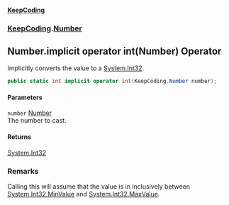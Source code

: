 #### [KeepCoding](index.md 'index')
### [KeepCoding](KeepCoding.md 'KeepCoding').[Number](Number.md 'KeepCoding.Number')
## Number.implicit operator int(Number) Operator
Implicitly converts the value to a [System.Int32](https://docs.microsoft.com/en-us/dotnet/api/System.Int32 'System.Int32').  
```csharp
public static int implicit operator int(KeepCoding.Number number);
```
#### Parameters
<a name='KeepCoding.Number.op_Implicitint(KeepCoding.Number).number'></a>
`number` [Number](Number.md 'KeepCoding.Number')  
The number to cast.
  
#### Returns
[System.Int32](https://docs.microsoft.com/en-us/dotnet/api/System.Int32 'System.Int32')  
### Remarks
Calling this will assume that the value is in inclusively between [System.Int32.MinValue](https://docs.microsoft.com/en-us/dotnet/api/System.Int32.MinValue 'System.Int32.MinValue') and [System.Int32.MaxValue](https://docs.microsoft.com/en-us/dotnet/api/System.Int32.MaxValue 'System.Int32.MaxValue').  
